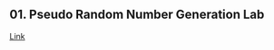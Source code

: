 ## 01. Pseudo Random Number Generation Lab

[Link](https://seedsecuritylabs.org/Labs_20.04/Crypto/Crypto_Random_Number/)